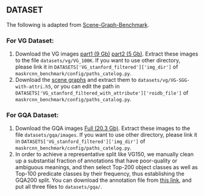 ## DATASET
The following is adapted from [Scene-Graph-Benchmark](https://github.com/KaihuaTang/Scene-Graph-Benchmark.pytorch).

### For VG Dataset:
1. Download the VG images [part1 (9 Gb)](https://cs.stanford.edu/people/rak248/VG_100K_2/images.zip) [part2 (5 Gb)](https://cs.stanford.edu/people/rak248/VG_100K_2/images2.zip). Extract these images to the file `datasets/vg/VG_100K`. If you want to use other directory, please link it in `DATASETS['VG_stanford_filtered']['img_dir']` of `maskrcnn_benchmark/config/paths_catelog.py`. 
2. Download the [scene graphs](https://onedrive.live.com/embed?cid=22376FFAD72C4B64&resid=22376FFAD72C4B64%21779871&authkey=AA33n7BRpB1xa3I) and extract them to `datasets/vg/VG-SGG-with-attri.h5`, or you can edit the path in `DATASETS['VG_stanford_filtered_with_attribute']['roidb_file']` of `maskrcnn_benchmark/config/paths_catalog.py`.

### For GQA Dataset:
1. Download the GQA images [Full (20.3 Gb)](https://downloads.cs.stanford.edu/nlp/data/gqa/images.zip). Extract these images to the file `datasets/gqa/images`. If you want to use other directory, please link it in `DATASETS['VG_stanford_filtered']['img_dir']` of `maskrcnn_benchmark/config/paths_catelog.py`. 
2. In order to achieve a representative split like VG150, we manually clean up a substantial fraction of annotations that have poor-quality or ambiguous meanings, and then select Top-200 object classes as well as Top-100 predicate classes by their frequency, thus establishing the GQA200 split. You can download the annotation file from [this link](https://1drv.ms/u/s!AjK8-t5JiDT1kwwKFbdBB3ZU3c49?e=06qeZc), and put all three files to  `datasets/gqa/`.

